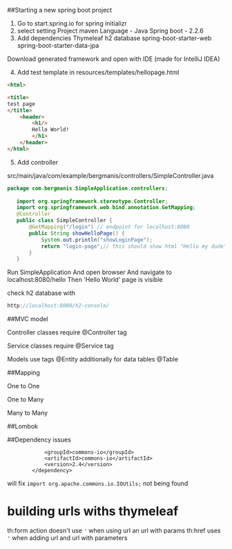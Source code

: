 ##Starting a new spring boot project

1. Go to start.spring.io for spring initializr
2. select setting
    Project maven
    Language - Java
    Spring boot - 2.2.6
3. Add dependencies 
    Thymeleaf
    h2 database
    spring-boot-starter-web
    spring-boot-starter-data-jpa
    
Download generated framework and open with IDE (made for IntelliJ IDEA)
    
    
4. Add test template 
in resources/templates/hellopage.html
```html
<html>

<title>
test page
</title>
	<header>
		<h1/>
		Hello World!
		</h1>
	</header>
</html>
```

5. Add controller

src/main/java/com/example/bergmanis/controllers/SimpleController.java

```java
package com.bergmanis.SimpleApplication.controllers;
   
   import org.springframework.stereotype.Controller;
   import org.springframework.web.bind.annotation.GetMapping;
   @Controller
   public class SimpleController {
       @GetMapping("/login") // endpoint for localhost:8080
       public String showHelloPage() {
           System.out.println("showLoginPage");
           return "login-page";// this should show html "Hello my dude"
       }
   }
```

Run SimpleApplication
And open browser
And navigate to localhost:8080/hello
Then 'Hello World' page is visible


check h2 database with
```java
http://localhost:8080/h2-console/
```

##MVC model

Controller classes require @Controller tag

Service classes require @Service tag

Models use tags @Entity 
additionally for data tables @Table


##Mapping 

One to One

One to Many

Many to Many

##Lombok

##Dependency issues

```<dependency>
            <groupId>commons-io</groupId>
            <artifactId>commons-io</artifactId>
            <version>2.4</version>
        </dependency>
```

will fix `import org.apache.commons.io.IOUtils;` not being found

# building urls withs thymeleaf

th:form action doesn't use `'` when using url an url with params
th:href uses `'` when adding url and url with parameters